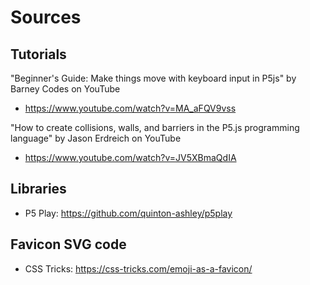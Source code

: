 # Sources
## Tutorials
"Beginner's Guide: Make things move with keyboard input in P5js" by Barney Codes on YouTube
- https://www.youtube.com/watch?v=MA_aFQV9vss

"How to create collisions, walls, and barriers in the P5.js programming language" by Jason Erdreich on YouTube
- https://www.youtube.com/watch?v=JV5XBmaQdIA

## Libraries
- P5 Play: https://github.com/quinton-ashley/p5play

## Favicon SVG code
- CSS Tricks: https://css-tricks.com/emoji-as-a-favicon/